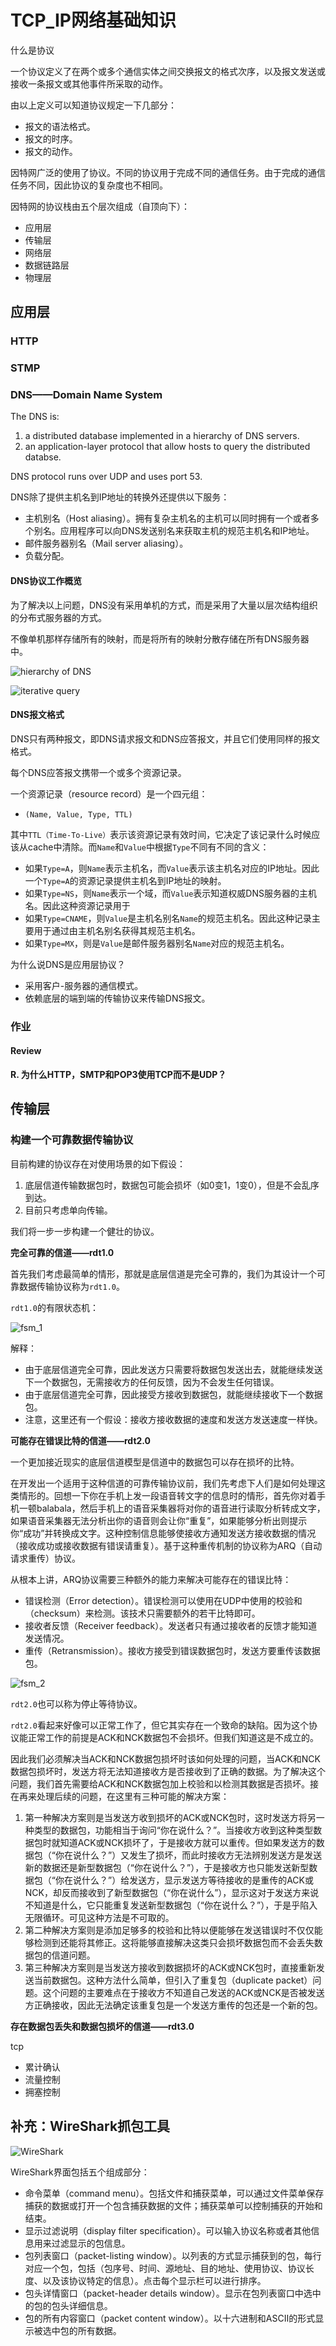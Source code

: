 # TCP_IP网络基础知识


什么是协议

一个协议定义了在两个或多个通信实体之间交换报文的格式次序，以及报文发送或接收一条报文或其他事件所采取的动作。

由以上定义可以知道协议规定一下几部分：
- 报文的语法格式。
- 报文的时序。
- 报文的动作。


因特网广泛的使用了协议。不同的协议用于完成不同的通信任务。由于完成的通信任务不同，因此协议的复杂度也不相同。


因特网的协议栈由五个层次组成（自顶向下）：
- 应用层
- 传输层
- 网络层
- 数据链路层
- 物理层


## 应用层


### HTTP

### STMP

### DNS——Domain Name System

The DNS is:
1. a distributed database implemented in a hierarchy of DNS servers.
2. an application-layer protocol that allow hosts to query the distributed databse.

DNS protocol runs over UDP and uses port 53.

DNS除了提供主机名到IP地址的转换外还提供以下服务：
- 主机别名（Host aliasing）。拥有复杂主机名的主机可以同时拥有一个或者多个别名。应用程序可以向DNS发送别名来获取主机的规范主机名和IP地址。
- 邮件服务器别名（Mail server aliasing）。
- 负载分配。


#### DNS协议工作概览

为了解决以上问题，DNS没有采用单机的方式，而是采用了大量以层次结构组织的分布式服务器的方式。

不像单机那样存储所有的映射，而是将所有的映射分散存储在所有DNS服务器中。



![hierarchy of DNS](img/TCP_IP网络基础知识_2021-08-26-16-20-49.png)

![iterative query](img/TCP_IP网络基础知识_2021-08-26-15-32-37.png)



#### DNS报文格式

DNS只有两种报文，即DNS请求报文和DNS应答报文，并且它们使用同样的报文格式。

每个DNS应答报文携带一个或多个资源记录。


一个资源记录（resource record）是一个四元组：
- `(Name, Value, Type, TTL)`

其中`TTL（Time-To-Live）`表示该资源记录有效时间，它决定了该记录什么时候应该从cache中清除。而`Name`和`Value`中根据`Type`不同有不同的含义：
- 如果`Type=A`，则`Name`表示主机名，而`Value`表示该主机名对应的IP地址。因此一个`Type=A`的资源记录提供主机名到IP地址的映射。
- 如果`Type=NS`，则`Name`表示一个域，而`Value`表示知道权威DNS服务器的主机名。因此这种资源记录用于
- 如果`Type=CNAME`，则`Value`是主机名别名`Name`的规范主机名。因此这种记录主要用于通过由主机名别名获得其规范主机名。
- 如果`Type=MX`，则是`Value`是邮件服务器别名`Name`对应的规范主机名。




为什么说DNS是应用层协议？
- 采用客户-服务器的通信模式。
- 依赖底层的端到端的传输协议来传输DNS报文。




### 作业


#### Review

**R. 为什么HTTP，SMTP和POP3使用TCP而不是UDP？**



## 传输层


### 构建一个可靠数据传输协议

目前构建的协议存在对使用场景的如下假设：
1. 底层信道传输数据包时，数据包可能会损坏（如0变1，1变0），但是不会乱序到达。
2. 目前只考虑单向传输。

我们将一步一步构建一个健壮的协议。

**完全可靠的信道——rdt1.0**

首先我们考虑最简单的情形，那就是底层信道是完全可靠的，我们为其设计一个可靠数据传输协议称为`rdt1.0`。

`rdt1.0`的有限状态机：

![fsm_1](img/TCP_IP网络基础知识_2021-08-27-13-14-22.png)

解释：
- 由于底层信道完全可靠，因此发送方只需要将数据包发送出去，就能继续发送下一个数据包，无需接收方的任何反馈，因为不会发生任何错误。
- 由于底层信道完全可靠，因此接受方接收到数据包，就能继续接收下一个数据包。
- 注意，这里还有一个假设：接收方接收数据的速度和发送方发送速度一样快。

**可能存在错误比特的信道——rdt2.0**

一个更加接近现实的底层信道模型是信道中的数据包可以存在损坏的比特。

在开发出一个适用于这种信道的可靠传输协议前，我们先考虑下人们是如何处理这类情形的。回想一下你在手机上发一段语音转文字的信息时的情形，首先你对着手机一顿balabala，然后手机上的语音采集器将对你的语音进行读取分析转成文字，如果语音采集器无法分析出你的语音则会让你“重复”，如果能够分析出则提示你“成功”并转换成文字。这种控制信息能够使接收方通知发送方接收数据的情况（接收成功或接收数据有错误请重复）。基于这种重传机制的协议称为ARQ（自动请求重传）协议。

从根本上讲，ARQ协议需要三种额外的能力来解决可能存在的错误比特：
- 错误检测（Error detection）。错误检测可以使用在UDP中使用的校验和（checksum）来检测。该技术只需要额外的若干比特即可。
- 接收者反馈（Receiver feedback）。发送者只有通过接收者的反馈才能知道发送情况。
- 重传（Retransmission）。接收方接受到错误数据包时，发送方要重传该数据包。


![fsm_2](img/TCP_IP网络基础知识_2021-08-27-13-49-33.png)

`rdt2.0`也可以称为停止等待协议。


`rdt2.0`看起来好像可以正常工作了，但它其实存在一个致命的缺陷。因为这个协议能正常工作的前提是ACK和NCK数据包不会损坏。但我们知道这是不成立的。

因此我们必须解决当ACK和NCK数据包损坏时该如何处理的问题，当ACK和NCK数据包损坏时，发送方将无法知道接收方是否接收到了正确的数据。为了解决这个问题，我们首先需要给ACK和NCK数据包加上校验和以检测其数据是否损坏。接在再来处理后续的问题，在这里有三种可能的解决方案：
1. 第一种解决方案则是当发送方收到损坏的ACK或NCK包时，这时发送方将另一种类型的数据包，功能相当于询问“你在说什么？”。当接收方收到这种类型数据包时就知道ACK或NCK损坏了，于是接收方就可以重传。但如果发送方的数据包（“你在说什么？”）又发生了损坏，而此时接收方无法辨别发送方是发送新的数据还是新型数据包（“你在说什么？”），于是接收方也只能发送新型数据包（“你在说什么？”）给发送方，显示发送方等待接收的是重传的ACK或NCK，却反而接收到了新型数据包（“你在说什么”），显示这对于发送方来说不知道是什么，它只能重复发送新型数据包（“你在说什么？”），于是乎陷入无限循环。可见这种方法是不可取的。
2. 第二种解决方案则是添加足够多的校验和比特以便能够在发送错误时不仅仅能够检测到还能将其修正。这将能够直接解决这类只会损坏数据包而不会丢失数据包的信道问题。
3. 第三种解决方案则是当发送方接收到数据损坏的ACK或NCK包时，直接重新发送当前数据包。这种方法什么简单，但引入了重复包（duplicate packet）问题。这个问题的主要难点在于接收方不知道自己发送的ACK或NCK是否被发送方正确接收，因此无法确定该重复包是一个发送方重传的包还是一个新的包。



**存在数据包丢失和数据包损坏的信道——rdt3.0**







tcp
- 累计确认
- 流量控制
- 拥塞控制






## 补充：WireShark抓包工具

![WireShark](img/TCP_IP网络基础知识_2021-08-24-16-04-02.png)

WireShark界面包括五个组成部分：
- 命令菜单（command menu）。包括文件和捕获菜单，可以通过文件菜单保存捕获的数据或打开一个包含捕获数据的文件；捕获菜单可以控制捕获的开始和结束。
- 显示过滤说明（display filter specification）。可以输入协议名称或者其他信息用来过滤显示的包信息。
- 包列表窗口（packet-listing window）。以列表的方式显示捕获到的包，每行对应一个包，包括（包序号、时间、源地址、目的地址、使用协议、协议长度、以及该协议特定的信息）。点击每个显示栏可以进行排序。
- 包头详情窗口（packet-header details window）。显示在包列表窗口中选中的包的包头详细信息。
- 包的所有内容窗口（packet content window）。以十六进制和ASCII的形式显示被选中包的所有数据。







